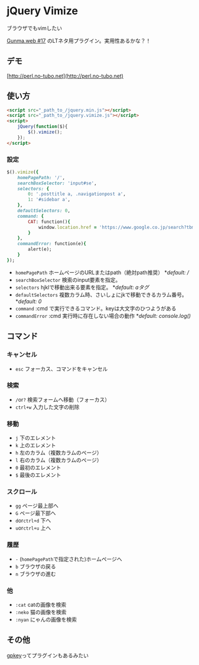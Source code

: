 # jQuery Vimize
ブラウザでもvimしたい

[Gunma.web #17](http://gunmaweb.doorkeeper.jp/events/14049) のLTネタ用プラグイン。実用性あるかな？！


## デモ
[http://perl.no-tubo.net](http://perl.no-tubo.net)

## 使い方

```html
<script src="_path_to_/jquery.min.js"></script>
<script src="_path_to_/jquery.vimize.js"></script>
<script>
    jQuery(function($){
        $().vimize();
    });
</script>
```

### 設定

```rb
$().vimize({
    homePagePath: '/',
    searchBoxSelector: 'input#se',
    selectors: {
        0: '.posttitle a, .navigationpost a',
        1: '#sidebar a',
    },
    defaultSelectors: 0,
    command: {
        CAT: function(){
            window.location.href = 'https://www.google.co.jp/search?tbm=isch&q=cat';
        }
    },
    commandError: function(e){
        alert(e);
    }
});
```

- `homePagePath` ホームページのURLまたはpath（絶対path推奨） **default: /*
- `searchBoxSelector` 検索のinput要素を指定。
- `selectors` hjklで移動出来る要素を指定。 **default: aタグ*
- `defaultSelectors` 複数カラム時、さいしょにjkで移動できるカラム番号。 **default: 0*
- `command` :cmd で実行できるコマンド。keyは大文字のひつようがある
- `commandError` :cmd 実行時に存在しない場合の動作 **default: console.log()*


## コマンド

### キャンセル
- `esc` フォーカス、コマンドをキャンセル

### 検索
- `/`or`?` 検索フォームへ移動（フォーカス）
- `ctrl+w` 入力した文字の削除

### 移動
- `j` 下のエレメント
- `k` 上のエレメント
- `h` 左のカラム（複数カラムのページ）
- `l` 右のカラム（複数カラムのページ）
- `0` 最初のエレメント
- `$` 最後のエレメント

### スクロール
- `gg` ページ最上部へ
- `G` ページ最下部へ
- `d`or`ctrl+d` 下へ
- `u`or`ctrl+u` 上へ

### 履歴
- `-` (`homePagePath`で指定された)ホームページへ
- `b` ブラウザの戻る
- `n` ブラウザの進む

### 他
- `:cat` catの画像を検索
- `:neko` 猫の画像を検索
- `:nyan` にゃんの画像を検索


## その他

[gpkey](http://ginpen.com/jquery/gpkey/)ってプラグインもあるみたい